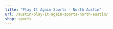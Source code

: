 ```yaml
---
title: "Play It Again Sports - North Austin"
url: /austin/play-it-again-sports-north-austin/
shop: sports
---
```

